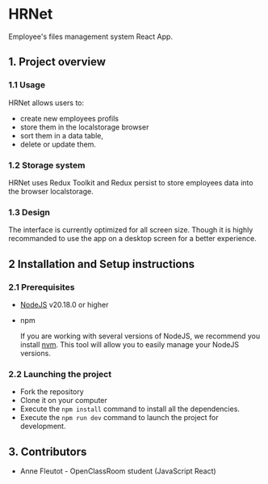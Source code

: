 # HRNet

Employee's files management system React App.

## 1. Project overview

### 1.1 Usage

HRNet allows users to:

- create new employees profils
- store them in the localstorage browser
- sort them in a data table,
- delete or update them.

### 1.2 Storage system

HRNet uses Redux Toolkit and Redux persist to store employees data into the browser localstorage.

### 1.3 Design

The interface is currently optimized for all screen size.
Though it is highly recommanded to use the app on a desktop screen for a better experience.

## 2 Installation and Setup instructions

### 2.1 Prerequisites

- [NodeJS](https://nodejs.org/en/) v20.18.0 or higher
- npm

  If you are working with several versions of NodeJS, we recommend you install [nvm](https://github.com/nvm-sh/nvm). This tool will allow you to easily manage your NodeJS versions.

### 2.2 Launching the project

- Fork the repository
- Clone it on your computer
- Execute the `npm install` command to install all the dependencies.
- Execute the `npm run dev` command to launch the project for development.

## 3. Contributors

- Anne Fleutot - OpenClassRoom student (JavaScript React)
